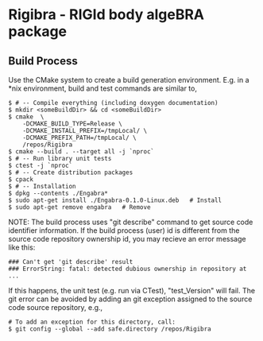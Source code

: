 # Rigibra - RIGId body algeBRA package


## Build Process

Use the CMake system to create a build generation environment. E.g. in a
\*nix environment, build and test commands are similar to,

	$ # -- Compile everything (including doxygen documentation)
	$ mkdir <someBuildDir> && cd <someBuildDir>
	$ cmake  \
		-DCMAKE_BUILD_TYPE=Release \
		-DCMAKE_INSTALL_PREFIX=/tmpLocal/ \
		-DCMAKE_PREFIX_PATH=/tmpLocal/ \
		/repos/Rigibra
	$ cmake --build . --target all -j `nproc`
	$ # -- Run library unit tests
	$ ctest -j `nproc`
	$ # -- Create distribution packages
	$ cpack
	$ # -- Installation
	$ dpkg --contents ./Engabra*
	$ sudo apt-get install ./Engabra-0.1.0-Linux.deb   # Install
	$ sudo apt-get remove engabra   # Remove

NOTE: The build process uses "git describe" command to get source code
identifier information. If the build process (user) id is different from
the source code repository ownership id, you may recieve an error
message like this:

	### Can't get 'git describe' result
	### ErrorString: fatal: detected dubious ownership in repository at ...

If this happens, the unit test (e.g. run via CTest), "test_Version" will
fail. The git error can be avoided by adding an git exception assigned to
the source code source repository, e.g.,

	# To add an exception for this directory, call:
	$ git config --global --add safe.directory /repos/Rigibra


